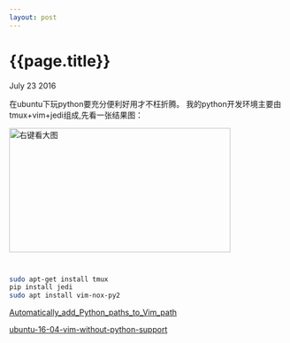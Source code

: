 ```yaml
---
layout: post
---
```


{{page.title}}
================
<p class = "meta">July 23 2016</p>

在ubuntu下玩python要充分便利好用才不枉折腾。
我的python开发环境主要由tmux+vim+jedi组成,先看一张结果图：

<a href="http://haiy.github.io/images/python_dev_ide.png"  target="_blank"><img alt="右键看大图" src="{{site.url}}/images/python_dev_ide.png"  height="225px" width="400px"> </a>


```bash


sudo apt-get install tmux 
pip install jedi
sudo apt install vim-nox-py2


```

[Automatically_add_Python_paths_to_Vim_path](http://vim.wikia.com/wiki/Automatically_add_Python_paths_to_Vim_path)    

[ubuntu-16-04-vim-without-python-support](http://askubuntu.com/questions/764882/ubuntu-16-04-vim-without-python-support)   
